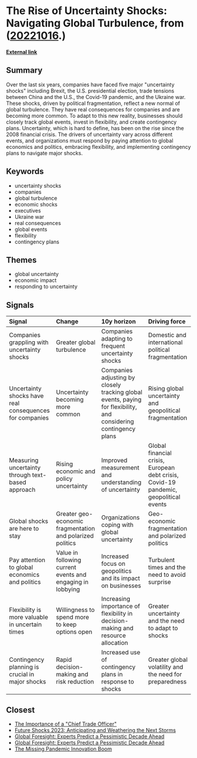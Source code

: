 # __The Rise of Uncertainty Shocks: Navigating Global Turbulence__, from ([20221016](https://kghosh.substack.com/p/20221016).)

__[External link](https://hbr.org/2022/09/visualizing-the-rise-of-global-economic-uncertainty?utm_source=substack&utm_medium=email)__



## Summary

Over the last six years, companies have faced five major "uncertainty shocks" including Brexit, the U.S. presidential election, trade tensions between China and the U.S., the Covid-19 pandemic, and the Ukraine war. These shocks, driven by political fragmentation, reflect a new normal of global turbulence. They have real consequences for companies and are becoming more common. To adapt to this new reality, businesses should closely track global events, invest in flexibility, and create contingency plans. Uncertainty, which is hard to define, has been on the rise since the 2008 financial crisis. The drivers of uncertainty vary across different events, and organizations must respond by paying attention to global economics and politics, embracing flexibility, and implementing contingency plans to navigate major shocks.

## Keywords

* uncertainty shocks
* companies
* global turbulence
* economic shocks
* executives
* Ukraine war
* real consequences
* global events
* flexibility
* contingency plans

## Themes

* global uncertainty
* economic impact
* responding to uncertainty

## Signals

| Signal                                                  | Change                                                     | 10y horizon                                                                                                      | Driving force                                                                         |
|:--------------------------------------------------------|:-----------------------------------------------------------|:-----------------------------------------------------------------------------------------------------------------|:--------------------------------------------------------------------------------------|
| Companies grappling with uncertainty shocks             | Greater global turbulence                                  | Companies adapting to frequent uncertainty shocks                                                                | Domestic and international political fragmentation                                    |
| Uncertainty shocks have real consequences for companies | Uncertainty becoming more common                           | Companies adjusting by closely tracking global events, paying for flexibility, and considering contingency plans | Rising global uncertainty and geopolitical fragmentation                              |
| Measuring uncertainty through text-based approach       | Rising economic and policy uncertainty                     | Improved measurement and understanding of uncertainty                                                            | Global financial crisis, European debt crisis, Covid-19 pandemic, geopolitical events |
| Global shocks are here to stay                          | Greater geo-economic fragmentation and polarized politics  | Organizations coping with global uncertainty                                                                     | Geo-economic fragmentation and polarized politics                                     |
| Pay attention to global economics and politics          | Value in following current events and engaging in lobbying | Increased focus on geopolitics and its impact on businesses                                                      | Turbulent times and the need to avoid surprise                                        |
| Flexibility is more valuable in uncertain times         | Willingness to spend more to keep options open             | Increasing importance of flexibility in decision-making and resource allocation                                  | Greater uncertainty and the need to adapt to shocks                                   |
| Contingency planning is crucial in major shocks         | Rapid decision-making and risk reduction                   | Increased use of contingency plans in response to shocks                                                         | Greater global volatility and the need for preparedness                               |

## Closest

* [The Importance of a "Chief Trade Officer"](77a1e8adf276dbc84c60c1c7fd878db8)
* [Future Shocks 2023: Anticipating and Weathering the Next Storms](445058bc14b94538755b2b5f929a7b24)
* [Global Foresight: Experts Predict a Pessimistic Decade Ahead](7c5704fc7ced135231421044eed7ec4b)
* [Global Foresight: Experts Predict a Pessimistic Decade Ahead](4c1d4c91735e960e46ac534d9a90fc60)
* [The Missing Pandemic Innovation Boom](99bc8113e8e7bacc050e12acdae75e14)